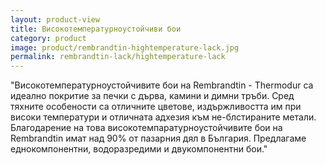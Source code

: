```yaml
---
layout: product-view
title: Високотемпературноустойчиви бои
category: product
image: product/rembrandtin-hightemperature-lack.jpg
permalink: rembrandtin-lack/hightemperature-lack
---
```


"Високотемпературноустойчивите бои на Rembrandtin - Thermodur са идеално покритие за печки с дърва, камини и димни тръби. Сред тяхните особености са отличните цветове, издържливостта им при високи температури и отличната адхезия към не-блстираните метали.
Благодарение на това високотемпаратурноустойчивите бои на Rembrandtin имат над 90% от пазарния дял в България.
Предлагаме еднокомпонентни, водоразредими и двукомпонентни бои."
